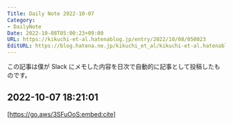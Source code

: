 ```yaml
---
Title: Daily Note 2022-10-07
Category:
- DailyNote
Date: 2022-10-08T05:00:23+09:00
URL: https://kikuchi-et-al.hatenablog.jp/entry/2022/10/08/050023
EditURL: https://blog.hatena.ne.jp/kikuchi_et_al/kikuchi-et-al.hatenablog.jp/atom/entry/4207112889925480587
---
```


この記事は僕が Slack にメモした内容を日次で自動的に記事として投稿したものです。

## 2022-10-07 18:21:01


[https://go.aws/3SFuOoS:embed:cite]


